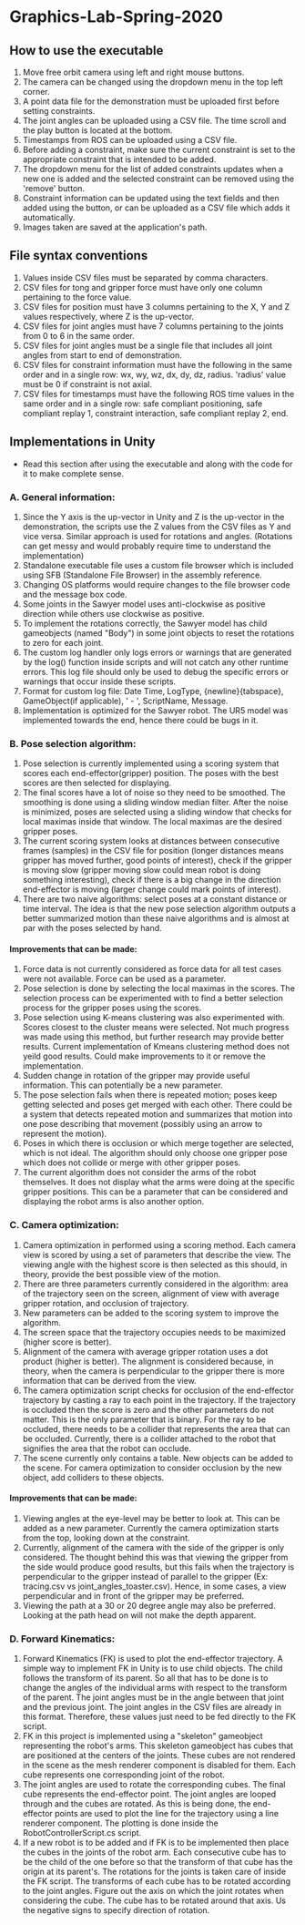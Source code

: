 # Graphics-Lab-Spring-2020

## How to use the executable
1. Move free orbit camera using left and right mouse buttons.
2. The camera can be changed using the dropdown menu in the top left corner.
3. A point data file for the demonstration must be uploaded first before setting constraints.
4. The joint angles can be uploaded using a CSV file. The time scroll and the play button is located at the bottom.
5. Timestamps from ROS can be uploaded using a CSV file.
6. Before adding a constraint, make sure the current constraint is set to the appropriate constraint that is intended to be added.
7. The dropdown menu for the list of added constraints updates when a new one is added and the selected constraint can be removed using the 'remove' button.
8. Constraint information can be updated using the text fields and then added using the button, or can be uploaded as a CSV file which adds it automatically.
9. Images taken are saved at the application's path.

## File syntax conventions
1. Values inside CSV files must be separated by comma characters.
2. CSV files for tong and gripper force must have only one column pertaining to the force value.
3. CSV files for position must have 3 columns pertaining to the X, Y and Z values respectively, where Z is the up-vector.
4. CSV files for joint angles must have 7 columns pertaining to the joints from 0 to 6 in the same order.
5. CSV files for joint angles must be a single file that includes all joint angles from start to end of demonstration.
6. CSV files for constraint information must have the following in the same order and in a single row: wx, wy, wz, dx, dy, dz, radius. 'radius' value must be 0 if constraint is not axial.
7. CSV files for timestamps must have the following ROS time values in the same order and in a single row: safe compliant positioning, safe compliant replay 1, constraint interaction, safe compliant replay 2, end.

## Implementations in Unity
* Read this section after using the executable and along with the code for it to make complete sense.
### A. General information:
1. Since the Y axis is the up-vector in Unity and Z is the up-vector in the demonstration, the scripts use the Z values from the CSV files as Y and vice versa. Similar approach is used for rotations and angles. (Rotations can get messy and would probably require time to understand the implementation)
2. Standalone executable file uses a custom file browser which is included using SFB (Standalone File Browser) in the assembly reference.
3. Changing OS platforms would require changes to the file browser code and the message box code.
4. Some joints in the Sawyer model uses anti-clockwise as positive direction while others use clockwise as positive.
5. To implement the rotations correctly, the Sawyer model has child gameobjects (named "Body") in some joint objects to reset the rotations to zero for each joint.
6. The custom log handler only logs errors or warnings that are generated by the log() function inside scripts and will not catch any other runtime errors. This log file should only be used to debug the specific errors or warnings that occur inside these scripts.
7. Format for custom log file: Date Time, LogType, {newline}{tabspace}, GameObject(if applicable), ' - ', ScriptName, Message.
8. Implementation is optimized for the Sawyer robot. The UR5 model was implemented towards the end, hence there could be bugs in it.

### B. Pose selection algorithm:
1. Pose selection is currently implemented using a scoring system that scores each end-effector(gripper) position. The poses with the best scores are then selected for displaying.
2. The final scores have a lot of noise so they need to be smoothed. The smoothing is done using a sliding window median filter. After the noise is minimized, poses are selected using a sliding window that checks for local maximas inside that window. The local maximas are the desired gripper poses.
3. The current scoring system looks at distances between consecutive frames (samples) in the CSV file for position (longer distances means gripper has moved further, good points of interest), check if the gripper is moving slow (gripper moving slow could mean robot is doing something interesting), check if there is a big change in the direction end-effector is moving (larger change could mark points of interest).
4. There are two naive algorithms: select poses at a constant distance or time interval. The idea is that the new pose selection algorithm outputs a better summarized motion than these naive algorithms and is almost at par with the poses selected by hand.
#### Improvements that can be made:
1. Force data is not currently considered as force data for all test cases were not available. Force can be used as a parameter.
2. Pose selection is done by selecting the local maximas in the scores. The selection process can be experimented with to find a better selection process for the gripper poses using the scores.
3. Pose selection using K-means clustering was also experimented with. Scores closest to the cluster means were selected. Not much progress was made using this method, but further research may provide better results. Current implementation of Kmeans clustering method does not yeild good results. Could make improvements to it or remove the implementation.
4. Sudden change in rotation of the gripper may provide useful information. This can potentially be a new parameter.
5. The pose selection fails when there is repeated motion; poses keep getting selected and poses get merged with each other. There could be a system that detects repeated motion and summarizes that motion into one pose describing that movement (possibly using an arrow to represent the motion).
6. Poses in which there is occlusion or which merge together are selected, which is not ideal. The algorithm should only choose one gripper pose which does not collide or merge with other gripper poses.
7. The current algorithm does not consider the arms of the robot themselves. It does not display what the arms were doing at the specific gripper positions. This can be a parameter that can be considered and displaying the robot arms is also another option.

### C. Camera optimization:
1. Camera optimization in performed using a scoring method. Each camera view is scored by using a set of parameters that describe the view. The viewing angle with the highest score is then selected as this should, in theory, provide the best possible view of the motion.
2. There are three parameters currently considered in the algorithm: area of the trajectory seen on the screen, alignment of view with average gripper rotation, and occlusion of trajectory.
3. New parameters can be added to the scoring system to improve the algorithm.
4. The screen space that the trajectory occupies needs to be maximized (higher score is better).
5. Alignment of the camera with average gripper rotation uses a dot product (higher is better). The alignment is considered because, in theory, when the camera is perpendicular to the gripper there is more information that can be derived from the view.
6. The camera optimization script checks for occlusion of the end-effector trajectory by casting a ray to each point in the trajectory. If the trajectory is occluded then the score is zero and the other parameters do not matter. This is the only parameter that is binary. For the ray to be occluded, there needs to be a collider that represents the area that can be occluded. Currently, there is a collider attached to the robot that signifies the area that the robot can occlude.
7. The scene currently only contains a table. New objects can be added to the scene. For camera optimization to consider occlusion by the new object, add colliders to these objects.
#### Improvements that can be made:
1. Viewing angles at the eye-level may be better to look at. This can be added as a new parameter. Currently the camera optimization starts from the top, looking down at the constraint. 
2. Currently, alignment of the camera with the side of the gripper is only considered. The thought behind this was that viewing the gripper from the side would produce good results, but this fails when the trajectory is perpendicular to the gripper instead of parallel to the gripper (Ex: tracing.csv vs joint_angles_toaster.csv). Hence, in some cases, a view perpendicular and in front of the gripper may be preferred.
3. Viewing the path at a 30 or 20 degree angle may also be preferred. Looking at the path head on will not make the depth apparent.

### D. Forward Kinematics:
1. Forward Kinematics (FK) is used to plot the end-effector trajectory. A simple way to implement FK in Unity is to use child objects. The child follows the transform of its parent. So all that has to be done is to change the angles of the individual arms with respect to the transform of the parent. The joint angles must be in the angle between that joint and the previous joint. The joint angles in the CSV files are already in this format. Therefore, these values just need to be fed directly to the FK script.
2. FK in this project is implemented using a "skeleton" gameobject representing the robot's arms. This skeleton gameobject has cubes that are positioned at the centers of the joints. These cubes are not rendered in the scene as the mesh renderer component is disabled for them. Each cube represents one corresponding joint of the robot.
3. The joint angles are used to rotate the corresponding cubes. The final cube represents the end-effector point. The joint angles are looped through and the cubes are rotated. As this is being done, the end-effector points are used to plot the line for the trajectory using a line renderer component. The plotting is done inside the RobotControllerScript.cs script.
4. If a new robot is to be added and if FK is to be implemented then place the cubes in the joints of the robot arm. Each consecutive cube has to be the child of the one before so that the transform of that cube has the origin at its parent's. The rotations for the joints is taken care of inside the FK script. The transforms of each cube has to be rotated according to the joint angles. Figure out the axis on which the joint rotates when considering the cube. The cube has to be rotated around that axis. Us the negative signs to specify direction of rotation.